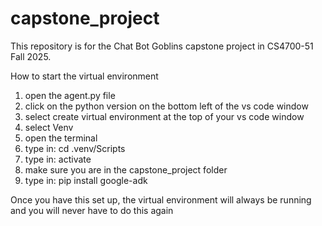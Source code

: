 # capstone_project
This repository is for the Chat Bot Goblins capstone project in CS4700-51 Fall 2025.

How to start the virtual environment
1. open the agent.py file
2. click on the python version on the bottom left of the vs code window
3. select create virtual environment at the top of your vs code window
4. select Venv
5. open the terminal
6. type in: cd .venv/Scripts
7. type in: activate
8. make sure you are in the capstone_project folder
9. type in: pip install google-adk

Once you have this set up, the virtual environment will always be running and you will never have to do this again